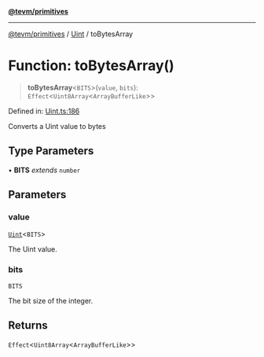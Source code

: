 [**@tevm/primitives**](../../../README.md)

***

[@tevm/primitives](../../../globals.md) / [Uint](../README.md) / toBytesArray

# Function: toBytesArray()

> **toBytesArray**\<`BITS`\>(`value`, `bits`): `Effect`\<`Uint8Array`\<`ArrayBufferLike`\>\>

Defined in: [Uint.ts:186](https://github.com/evmts/tevm-monorepo/blob/main/packages/primitives/src/Uint.ts#L186)

Converts a Uint value to bytes

## Type Parameters

• **BITS** *extends* `number`

## Parameters

### value

[`Uint`](../type-aliases/Uint.md)\<`BITS`\>

The Uint value.

### bits

`BITS`

The bit size of the integer.

## Returns

`Effect`\<`Uint8Array`\<`ArrayBufferLike`\>\>
